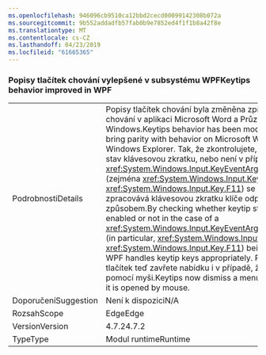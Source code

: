 ```yaml
---
ms.openlocfilehash: 946096cb9510ca12bbd2cecd00099142308b072a
ms.sourcegitcommit: 9b552addadfb57fab0b9e7852ed4f1f1b8a42f8e
ms.translationtype: MT
ms.contentlocale: cs-CZ
ms.lasthandoff: 04/23/2019
ms.locfileid: "61665365"
---
```

### <a name="keytips-behavior-improved-in-wpf"></a><span data-ttu-id="1aa7b-101">Popisy tlačítek chování vylepšené v subsystému WPF</span><span class="sxs-lookup"><span data-stu-id="1aa7b-101">Keytips behavior improved in WPF</span></span>

|   |   |
|---|---|
|<span data-ttu-id="1aa7b-102">Podrobnosti</span><span class="sxs-lookup"><span data-stu-id="1aa7b-102">Details</span></span>|<span data-ttu-id="1aa7b-103">Popisy tlačítek chování byla změněna zpřístupnit se chování v aplikaci Microsoft Word a Průzkumníka Windows.</span><span class="sxs-lookup"><span data-stu-id="1aa7b-103">Keytips behavior has been modified to bring parity with behavior on Microsoft Word and Windows Explorer.</span></span> <span data-ttu-id="1aa7b-104">Tak, že zkontrolujete, jestli má stav klávesovou zkratku, nebo není v případě třídy <xref:System.Windows.Input.KeyEventArgs.SystemKey> (zejména <xref:System.Windows.Input.Key> nebo <xref:System.Windows.Input.Key.F11>) se stiskne, WPF zpracovává klávesovou zkratku klíče odpovídajícím způsobem.</span><span class="sxs-lookup"><span data-stu-id="1aa7b-104">By checking whether keytip state is enabled or not in the case of a <xref:System.Windows.Input.KeyEventArgs.SystemKey> (in particular, <xref:System.Windows.Input.Key> or <xref:System.Windows.Input.Key.F11>) being pressed, WPF handles keytip keys appropriately.</span></span> <span data-ttu-id="1aa7b-105">Popisy tlačítek teď zavřete nabídku i v případě, že se otevře pomocí myši.</span><span class="sxs-lookup"><span data-stu-id="1aa7b-105">Keytips now dismiss a menu even when it is opened by mouse.</span></span>|
|<span data-ttu-id="1aa7b-106">Doporučení</span><span class="sxs-lookup"><span data-stu-id="1aa7b-106">Suggestion</span></span>|<span data-ttu-id="1aa7b-107">Není k dispozici</span><span class="sxs-lookup"><span data-stu-id="1aa7b-107">N/A</span></span>|
|<span data-ttu-id="1aa7b-108">Rozsah</span><span class="sxs-lookup"><span data-stu-id="1aa7b-108">Scope</span></span>|<span data-ttu-id="1aa7b-109">Edge</span><span class="sxs-lookup"><span data-stu-id="1aa7b-109">Edge</span></span>|
|<span data-ttu-id="1aa7b-110">Version</span><span class="sxs-lookup"><span data-stu-id="1aa7b-110">Version</span></span>|<span data-ttu-id="1aa7b-111">4.7.2</span><span class="sxs-lookup"><span data-stu-id="1aa7b-111">4.7.2</span></span>|
|<span data-ttu-id="1aa7b-112">Type</span><span class="sxs-lookup"><span data-stu-id="1aa7b-112">Type</span></span>|<span data-ttu-id="1aa7b-113">Modul runtime</span><span class="sxs-lookup"><span data-stu-id="1aa7b-113">Runtime</span></span>|
